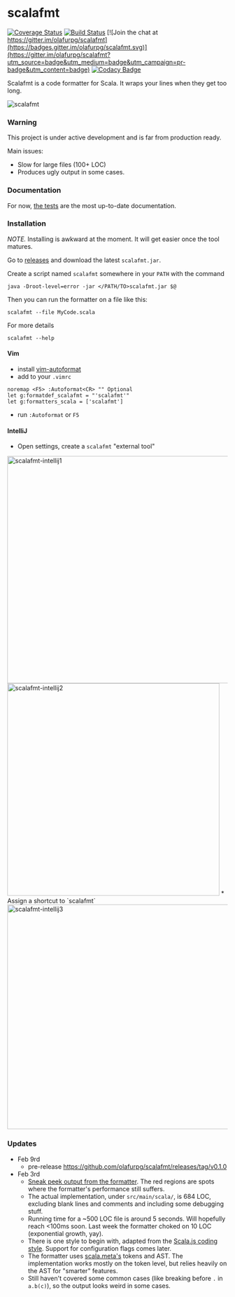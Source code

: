 # scalafmt

[![Coverage Status](https://coveralls.io/repos/olafurpg/scalafmt/badge.svg?branch=master&service=github)](https://coveralls.io/github/olafurpg/scalafmt?branch=master)
[![Build Status](https://travis-ci.org/olafurpg/scalafmt.svg?branch=master)](https://travis-ci.org/olafurpg/scalafmt)
[![Join the chat at https://gitter.im/olafurpg/scalafmt](https://badges.gitter.im/olafurpg/scalafmt.svg)](https://gitter.im/olafurpg/scalafmt?utm_source=badge&utm_medium=badge&utm_campaign=pr-badge&utm_content=badge)
[![Codacy Badge](https://api.codacy.com/project/badge/grade/7461ebc94f9a4db6ac91befb5bc98e4c)](https://www.codacy.com/app/olafurpg/scalafmt)

Scalafmt is a code formatter for Scala. It wraps your lines when they get too long.

![scalafmt](https://cloud.githubusercontent.com/assets/1408093/12928034/99d3ffe8-cf6b-11e5-9ec5-42de7c4e0155.gif)

### Warning
This project is under active development and is far from production ready.

Main issues:
* Slow for large files (100+ LOC)
* Produces ugly output in some cases.

### Documentation
For now, [the tests](src/test/resources) are the most up-to-date documentation.

### Installation

*NOTE.* Installing is awkward at the moment. It will get easier once the tool matures.

Go to [releases](https://github.com/olafurpg/scalafmt/releases) and download the latest `scalafmt.jar`.

Create a script named `scalafmt` somewhere in your `PATH` with the command

```
java -Droot-level=error -jar </PATH/TO>scalafmt.jar $@
```

Then you can run the formatter on a file like this:

```
scalafmt --file MyCode.scala
```

For more details

```
scalafmt --help
```

#### Vim

* install [vim-autoformat](https://github.com/Chiel92/vim-autoformat)
* add to your `.vimrc`

```vim
noremap <F5> :Autoformat<CR> "" Optional
let g:formatdef_scalafmt = "'scalafmt'"
let g:formatters_scala = ['scalafmt']
```
* run `:Autoformat` or `F5`

#### IntelliJ

* Open settings, create a `scalafmt` "external tool"

<img width="519" alt="scalafmt-intellij1" src="https://cloud.githubusercontent.com/assets/1408093/12949316/6963ffce-d007-11e5-847e-65956d5cc781.png">
<img width="485" alt="scalafmt-intellij2" src="https://cloud.githubusercontent.com/assets/1408093/12949336/854a029c-d007-11e5-8856-743a0d76861e.png">
* Assign a shortcut to `scalafmt`

<img width="513" alt="scalafmt-intellij3" src="https://cloud.githubusercontent.com/assets/1408093/12949347/9c07dda6-d007-11e5-96d4-8cd53394a52c.png">


### Updates

* Feb 9rd
   * pre-release https://github.com/olafurpg/scalafmt/releases/tag/v0.1.0
* Feb 3rd
    * [Sneak peek output from the
    formatter](https://htmlpreview.github.io/?https://github.com/olafurpg/scalafmt/blob/htmlpreview/reports/scalafmt-feb3.html).
    The red regions are spots where the formatter's performance still suffers.
    * The actual implementation, under `src/main/scala/`, is 684 LOC, excluding blank lines and comments and including some debugging stuff.
    * Running time for a ~500 LOC file is around 5 seconds. Will hopefully
    reach <100ms soon. Last week the formatter choked on 10 LOC (exponential
    growth, yay).
    * There is one style to begin with, adapted from the [Scala.js coding
    style](https://github.com/scala-js/scala-js/blob/master/CODINGSTYLE.md).
    Support for
    configuration flags comes later.
    * The formatter uses [scala.meta's](https://github.com/scalameta/scalameta)
    tokens and AST. The implementation works mostly on the token level, but
    relies heavily on the AST for "smarter" features.
    * Still haven't covered some common cases (like breaking before `.` in
    `a.b(c)`), so the output looks weird in some cases.

